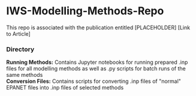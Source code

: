 # IWS-Modelling-Methods-Repo
This repo is associated with the publication entitled [PLACEHOLDER] [Link to Article]

### Directory
**Running Methods:** Contains Jupyter notebooks for running prepared .inp files for all modelling methods as well as .py scripts for batch runs of the same methods  
**Conversion Files:** Contains scripts for converting .inp files of "normal" EPANET files into .inp files of selected methods
